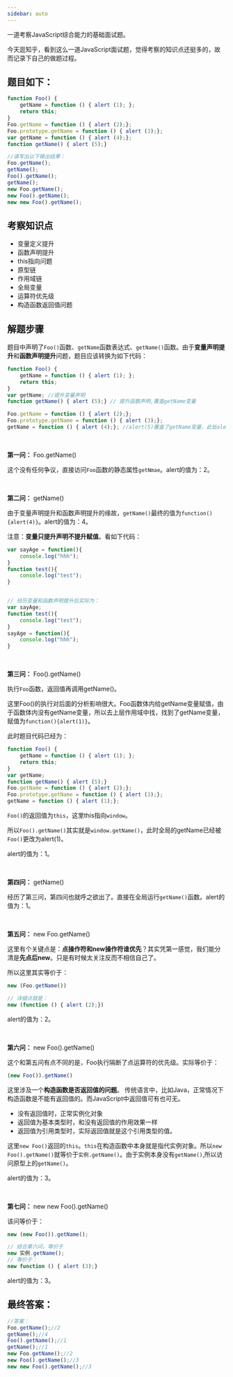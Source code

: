 ```yaml
---
sidebar: auto
---
```


<Hone>一道考察JavaScript综合能力的基础面试题。</Hone>

今天逛知乎，看到这么一道JavaScript面试题，觉得考察的知识点还挺多的，故而记录下自己的做题过程。

## 题目如下：

```javascript
function Foo() {
    getName = function () { alert (1); };
    return this;
}
Foo.getName = function () { alert (2);};
Foo.prototype.getName = function () { alert (3);};
var getName = function () { alert (4);};
function getName() { alert (5);}

//请写出以下输出结果：
Foo.getName();
getName();
Foo().getName();
getName();
new Foo.getName();
new Foo().getName();
new new Foo().getName();
```

## 考察知识点

- 变量定义提升
- 函数声明提升
- this指向问题
- 原型链
- 作用域链
- 全局变量
- 运算符优先级
- 构造函数返回值问题

## 解题步骤

题目中声明了`Foo()`函数、`getName`函数表达式、`getName()`函数。由于**变量声明提升**和**函数声明提升**问题，题目应该转换为如下代码：

```javascript
function Foo() {
    getName = function () { alert (1); };
    return this;
}
var getName; //提升变量声明
function getName() { alert (5);} // 提升函数声明,覆盖getName变量

Foo.getName = function () { alert (2);};
Foo.prototype.getName = function () { alert (3);};
getName = function () { alert (4);}; //alert(5)覆盖了getName变量，此处alert(4)又覆盖了alert(5)
```

<br/>

**第一问：** Foo.getName()

这个没有任何争议，直接访问`Foo`函数的静态属性`getNmae`。alert的值为：2。

<br/>

**第二问：** getName()

由于变量声明提升和函数声明提升的缘故，`getName()`最终的值为`function(){alert(4)}`。alert的值为：4。

注意：**变量只提升声明不提升赋值**。看如下代码：

```javascript
var sayAge = function(){
    console.log("hhh");
}
function test(){
    console.log("test");
}


// 经历变量和函数声明提升后实际为：
var sayAge;
function test(){
    console.log("test");
}
sayAge = function(){
    console.log("hhh");
}
```
<br/>


**第三问：** Foo().getName()

执行`Foo`函数，返回值再调用getName()。

这里Foo()的执行对后面的分析影响很大。Foo函数体内给getName变量赋值，由于函数体内没有getName变量，所以去上层作用域中找，找到了getName变量，赋值为`function(){alert(1)}`。

此时题目代码已经为：

```javascript
function Foo() {
    getName = function () { alert (1); };
    return this;
}
var getName;
function getName() { alert (5);}
Foo.getName = function () { alert (2);};
Foo.prototype.getName = function () { alert (3);};
getName = function () { alert (1);};
```

`Foo()`的返回值为`this`，这里this指向`window`。

所以`Foo().getName()`其实就是`window.getName()`，此时全局的getName已经被`Foo()`更改为alert(1)。

alert的值为：1。

<br/>

**第四问：** getName()

经历了第三问，第四问也就呼之欲出了。直接在全局运行`getName()`函数。alert的值为：1。

<br/>

**第五问：** new Foo.getName()

这里有个关键点是：**点操作符和new操作符谁优先**？其实凭第一感觉，我们能分清是**先点后new**。只是有时候太关注反而不相信自己了。

所以这里其实等价于：

```javascript
new (Foo.getName()) 

// 详细点就是：
new (function () { alert (2);})
```

alert的值为：2。

<br/>

**第六问：** new Foo().getName()

这个和第五问有点不同的是，Foo执行隔断了点运算符的优先级。实际等价于：

```javascript
(new Foo()).getName()
```

这里涉及一个**构造函数是否返回值的问题**。
传统语言中，比如Java，正常情况下构造函数是不能有返回值的。而JavaScript中返回值可有也可无。

- 没有返回值时，正常实例化对象
- 返回值为基本类型时，和没有返回值的作用效果一样
- 返回值为引用类型时，实际返回值就是这个引用类型的值。

这里`new Foo()`返回的`this`。`this`在构造函数中本身就是指代实例对象。所以`new Foo().getName()`就等价于`实例.getName()`。由于实例本身没有`getName()`,所以访问原型上的`getName()`。

alert的值为：3。

<br/>

**第七问：** new new Foo().getName()

该问等价于：

```javascript
new (new Foo()).getName();

// 结合第六问，等价于
new 实例.getName();
// 等价于：
new function () { alert (3);}
```

alert的值为：3。



## 最终答案：

```javascript
//答案：
Foo.getName();//2
getName();//4
Foo().getName();//1
getName();//1
new Foo.getName();//2
new Foo().getName();//3
new new Foo().getName();//3 
```

<BottomNav pre="/wanglk/blog/1" next="/wanglk/blog/2"></BottomNav>
